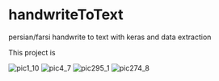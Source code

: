 # handwriteToText
persian/farsi handwrite to text with keras and data extraction

This project is 


![pic1_10](https://user-images.githubusercontent.com/47675705/134947355-82918cca-3223-4371-9084-0952665bcb09.png)       ![pic4_7](https://user-images.githubusercontent.com/47675705/134947407-c31aa19e-74f1-4f15-9f9f-55d25964c725.png)       ![pic295_1](https://user-images.githubusercontent.com/47675705/134947605-9592e9f1-eba0-4a00-b00b-9105f575e691.png)       ![pic274_8](https://user-images.githubusercontent.com/47675705/134952721-ea57c389-2c23-4372-b981-d394a6559da2.png)


